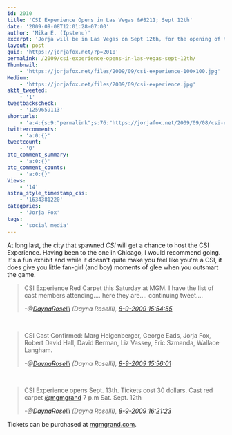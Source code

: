 ```yaml
---
id: 2010
title: 'CSI Experience Opens in Las Vegas &#8211; Sept 12th'
date: '2009-09-08T12:01:28-07:00'
author: 'Mika E. (Ipstenu)'
excerpt: 'Jorja will be in Las Vegas on Sept 12th, for the opening of the CSI Experience at the MGM Grand.'
layout: post
guid: 'https://jorjafox.net/?p=2010'
permalink: /2009/csi-experience-opens-in-las-vegas-sept-12th/
Thumbnail:
    - 'https://jorjafox.net/files/2009/09/csi-experience-100x100.jpg'
Medium:
    - 'https://jorjafox.net/files/2009/09/csi-experience.jpg'
aktt_tweeted:
    - '1'
tweetbackscheck:
    - '1259659113'
shorturls:
    - 'a:4:{s:9:"permalink";s:76:"https://jorjafox.net/2009/09/08/csi-experience-opens-in-las-vegas-sept-12th/";s:7:"tinyurl";s:26:"http://tinyurl.com/y99gsbz";s:4:"isgd";s:18:"http://is.gd/53kJ9";s:5:"bitly";s:19:"http://bit.ly/W7ala";}'
twittercomments:
    - 'a:0:{}'
tweetcount:
    - '0'
btc_comment_summary:
    - 'a:0:{}'
btc_comment_counts:
    - 'a:0:{}'
Views:
    - '14'
astra_style_timestamp_css:
    - '1634381220'
categories:
    - 'Jorja Fox'
tags:
    - 'social media'
---
```


At long last, the city that spawned <em>CSI</em> will get a chance to host the CSI Experience.  Having been to the one in Chicago, I would recommend going. It's a fun exhibit and while it doesn't quite make you feel like you're a CSI, it does give you little fan-girl (and boy) moments of glee when you outsmart the game.

<blockquote id="tw3842537808" class="aTweet" cite="http://twitter.com/DaynaRoselli/status/3842537808">
	<p>CSI Experience Red Carpet this Saturday at MGM.  I have the list of cast members attending.... here they are.... continuing tweet....
</p>
	<p><cite>-@<a href="http://twitter.com/DaynaRoselli" title="Twitter page : Dayna Roselli" rel="external">DaynaRoselli</a> (Dayna Roselli), <a href="http://twitter.com/DaynaRoselli/status/3842537808" rel="external">8-9-2009 15:54:55</a></cite></p>

</blockquote><br />
<blockquote id="tw3842558041" class="aTweet" cite="http://twitter.com/DaynaRoselli/status/3842558041">
	<p>CSI Cast Confirmed: Marg Helgenberger, George Eads, Jorja Fox, Robert David Hall, David Berman, Liz Vassey, Eric Szmanda, Wallace Langham.
</p>
	<p><cite>-@<a href="http://twitter.com/DaynaRoselli" title="Twitter page : Dayna Roselli" rel="external">DaynaRoselli</a> (Dayna Roselli), <a href="http://twitter.com/DaynaRoselli/status/3842558041" rel="external">8-9-2009 15:56:01</a></cite></p>
</blockquote><br />
<blockquote id="tw3843043999" class="aTweet" cite="http://twitter.com/DaynaRoselli/status/3843043999">
	<p>CSI Experience opens Sept. 13th.  Tickets cost 30 dollars.  Cast red carpet <a href="http://www.twitter.com/mgmgrand" rel="external">@mgmgrand</a> 7 p.m Sat. Sept. 12th

</p>
	<p><cite>-@<a href="http://twitter.com/DaynaRoselli" title="Twitter page : Dayna Roselli" rel="external">DaynaRoselli</a> (Dayna Roselli), <a href="http://twitter.com/DaynaRoselli/status/3843043999" rel="external">8-9-2009 16:21:23</a></cite></p>
</blockquote> 
 

Tickets can be purchased at <a href="http://www.mgmgrand.com/entertainment/csi-the-experience.aspx">mgmgrand.com</a>.